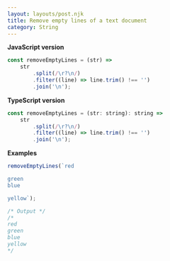 ```yaml
---
layout: layouts/post.njk
title: Remove empty lines of a text document
category: String
---
```


**JavaScript version**

```js
const removeEmptyLines = (str) =>
	str
		.split(/\r?\n/)
		.filter((line) => line.trim() !== '')
		.join('\n');
```

**TypeScript version**

```js
const removeEmptyLines = (str: string): string =>
	str
		.split(/\r?\n/)
		.filter((line) => line.trim() !== '')
		.join('\n');
```

**Examples**

```js
removeEmptyLines(`red

green
blue

yellow`);

/* Output */
/*
red
green
blue
yellow
*/
```
